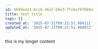 ```yaml
---
id: bb99ea14-6cc6-46a7-b8e3-7fcbef07069a
title: test title
tags: []
created_at: '2025-07-31T09:22:51.984111'
updated_at: '2025-07-31T09:22:51.984873'
---
```

this is my longer content